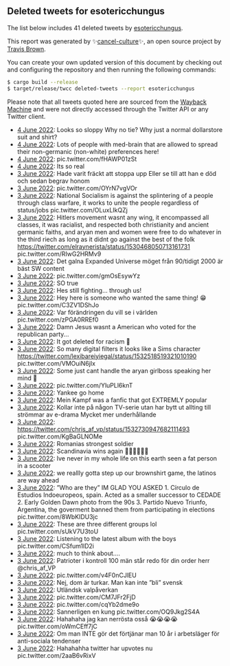 ## Deleted tweets for esotericchungus

The list below includes 41 deleted tweets by
[esotericchungus](https://twitter.com/esotericchungus).



This report was generated by ✨[cancel-culture](https://github.com/travisbrown/cancel-culture)✨,
an open source project by [Travis Brown](https://twitter.com/travisbrown).

You can create your own updated version of this document by checking out and configuring the
repository and then running the following commands:

```bash
$ cargo build --release
$ target/release/twcc deleted-tweets --report esotericchungus
```

Please note that all tweets quoted here are sourced from the
[Wayback Machine](https://web.archive.org) and were not directly accessed through the Twitter API or
any Twitter client.

* [ 4 June 2022](https://web.archive.org/web/20220604073927/https://twitter.com/esotericchungus/status/1532990280600891392): Looks so sloppy Why no tie? Why just a normal dollarstore suit and shirt? <!--1532990280600891392-->
* [ 4 June 2022](https://web.archive.org/web/20220604071416/https://twitter.com/esotericchungus/status/1532983974657675264): Lots of people with med-brain that are allowed to spread their non-germanic (non-white) preferences here! <!--1532983974657675264-->
* [ 4 June 2022](https://web.archive.org/web/20220604063543/https://twitter.com/esotericchungus/status/1532973812786073601): pic.twitter.com/fHAWP01zSt <!--1532973812786073601-->
* [ 4 June 2022](https://web.archive.org/web/20220604062639/https://twitter.com/esotericchungus/status/1532971924061671428): Its so real <!--1532971924061671428-->
* [ 3 June 2022](https://web.archive.org/web/20220603213830/https://twitter.com/esotericchungus/status/1532838962494156805): Hade varit fräckt att stoppa upp Eller se till att han e död och sedan begrav honom <!--1532838962494156805-->
* [ 3 June 2022](https://web.archive.org/web/20220603213351/https://twitter.com/esotericchungus/status/1532837835186765825): pic.twitter.com/OYrN7vgVOr <!--1532837835186765825-->
* [ 3 June 2022](https://web.archive.org/web/20220603213243/https://twitter.com/esotericchungus/status/1532837542059548672): National Socialism is against the splintering of a people through class warfare, it works to unite the people regardless of status/jobs pic.twitter.com/OLuxLIkQZj <!--1532837542059548672-->
* [ 3 June 2022](https://web.archive.org/web/20220603211355/https://twitter.com/esotericchungus/status/1532832792966463489): Hitlers movement wasnt any wing, it encompassed all classes, it was racialist, and respected both christianity and ancient germanic faiths, and aryan men and women were free to do whatever in the third riech as long as it didnt go against the best of the folk  https://twitter.com/elraynerista/status/1530468050713161731  pic.twitter.com/RIwG2HRMv9 <!--1532832792966463489-->
* [ 3 June 2022](https://web.archive.org/web/20220603205923/https://twitter.com/esotericchungus/status/1532829147470372865): Det galna Expanded Universe möget från 90/tidigt 2000 är bäst SW content <!--1532829147470372865-->
* [ 3 June 2022](https://web.archive.org/web/20220603195346/https://twitter.com/esotericchungus/status/1532812606402187272): pic.twitter.com/gmOsEsywYz <!--1532812606402187272-->
* [ 3 June 2022](https://web.archive.org/web/20220603193853/https://twitter.com/esotericchungus/status/1532808820308721665): SO true <!--1532808820308721665-->
* [ 3 June 2022](https://web.archive.org/web/20220603193759/https://twitter.com/esotericchungus/status/1532808745532653573): Hes still fighting... through us! <!--1532808745532653573-->
* [ 3 June 2022](https://web.archive.org/web/20220603193329/https://twitter.com/esotericchungus/status/1532807590589210624): Hey here is someone who wanted the same thing! 😁 pic.twitter.com/C3ZV1DShJo <!--1532807590589210624-->
* [ 3 June 2022](https://web.archive.org/web/20220603183658/https://twitter.com/esotericchungus/status/1532793100359372806): Var förändringen du vill se i världen pic.twitter.com/zPGA0RREf0 <!--1532793100359372806-->
* [ 3 June 2022](https://web.archive.org/web/20220603183102/https://twitter.com/esotericchungus/status/1532791857478082560): Damn Jesus wasnt a American who voted for the republican party... <!--1532791857478082560-->
* [ 3 June 2022](https://web.archive.org/web/20220603181118/https://twitter.com/esotericchungus/status/1532786813764608001): It got deleted for racism 🤭 <!--1532786813764608001-->
* [ 3 June 2022](https://web.archive.org/web/20220603180804/https://twitter.com/esotericchungus/status/1532786055228887040): So many digital filters it looks like a Sims character  https://twitter.com/lexibareiyiegal/status/1532518519321010190  pic.twitter.com/VMOuiN6jIx <!--1532786055228887040-->
* [ 3 June 2022](https://web.archive.org/web/20220603174816/https://twitter.com/esotericchungus/status/1532780210541711363): Some just cant handle the aryan girlboss speaking her mind 💅 <!--1532780210541711363-->
* [ 3 June 2022](https://web.archive.org/web/20220603172922/https://twitter.com/esotericchungus/status/1532776276787974144): pic.twitter.com/YluPLl6knT <!--1532776276787974144-->
* [ 3 June 2022](https://web.archive.org/web/20220603163328/https://twitter.com/esotericchungus/status/1532761943802511360): Yankee go home <!--1532761943802511360-->
* [ 3 June 2022](https://web.archive.org/web/20220603162612/https://twitter.com/esotericchungus/status/1532760264734556169): Mein Kampf was a fanfic that got EXTREMLY popular <!--1532760264734556169-->
* [ 3 June 2022](https://web.archive.org/web/20220603152145/https://twitter.com/esotericchungus/status/1532744269231964161): Kollar inte på någon TV-serie utan har bytt ut allting till strömmar av e-drama  Mycket mer underhållande <!--1532744269231964161-->
* [ 3 June 2022](https://web.archive.org/web/20220603151910/https://twitter.com/esotericchungus/status/1532743384988798976): https://twitter.com/chris_af_vp/status/1532730947682111493  pic.twitter.com/KgBaGLNOMe <!--1532743384988798976-->
* [ 3 June 2022](https://web.archive.org/web/20220603151709/https://twitter.com/esotericchungus/status/1532743063029825536): Romanias strongest soldier <!--1532743063029825536-->
* [ 3 June 2022](https://web.archive.org/web/20220603193927/https://twitter.com/esotericchungus/status/1532741400764329986): Scandinavia wins again 💪🏻💪🏻👏🏻 <!--1532741683720376322-->
* [ 3 June 2022](https://web.archive.org/web/20220603193927/https://twitter.com/esotericchungus/status/1532741400764329986): Ive never in my whole life on this earth seen a fat person in a scooter <!--1532741400764329986-->
* [ 3 June 2022](https://web.archive.org/web/20220603191627/https://twitter.com/esotericchungus/status/1532735854262755328): we reallly gotta step up our brownshirt game, the latinos are way ahead <!--1532740638629847044-->
* [ 3 June 2022](https://web.archive.org/web/20220603191627/https://twitter.com/esotericchungus/status/1532735854262755328): ”Who are they” IM GLAD YOU ASKED  1. Círculo de Estudios Indoeuropeos, spain. Acted as a smaller successor to CEDADE  2. Early Golden Dawn photo from the 90s  3. Partido Nuevo Triunfo, Argentina, the goverment banned them from participating in elections pic.twitter.com/8WbKIDU3jc <!--1532739975216873474-->
* [ 3 June 2022](https://web.archive.org/web/20220603191627/https://twitter.com/esotericchungus/status/1532735854262755328): These are three different groups lol pic.twitter.com/sUkV7U3toU <!--1532735854262755328-->
* [ 3 June 2022](https://web.archive.org/web/20220603182942/https://twitter.com/esotericchungus/status/1532726430802509834): Listening to the latest album with the boys pic.twitter.com/CSfum1lD2i <!--1532726430802509834-->
* [ 3 June 2022](https://web.archive.org/web/20220603174647/https://twitter.com/esotericchungus/status/1532716560665743361): much to think about.... <!--1532716560665743361-->
* [ 3 June 2022](https://web.archive.org/web/20220603174531/https://twitter.com/esotericchungus/status/1532716364057690112): Patrioter i kontroll  100 män står redo för din order herr  @chris_af_VP <!--1532716364057690112-->
* [ 3 June 2022](https://web.archive.org/web/20220603173651/https://twitter.com/esotericchungus/status/1532715191326191617): pic.twitter.com/v4F0nCJlEU <!--1532715191326191617-->
* [ 3 June 2022](https://web.archive.org/web/20220603120652/https://twitter.com/esotericchungus/status/1532695238510247936): Nej, dom är turkar. Man kan inte ”bli” svensk <!--1532695238510247936-->
* [ 3 June 2022](https://web.archive.org/web/20220603120618/https://twitter.com/esotericchungus/status/1532695055605157889): Utländsk valpåverkan <!--1532695055605157889-->
* [ 3 June 2022](https://web.archive.org/web/20220603125421/https://twitter.com/esotericchungus/status/1532683143089639424): pic.twitter.com/CM7JFr2FjD <!--1532683143089639424-->
* [ 3 June 2022](https://web.archive.org/web/20220603104902/https://twitter.com/esotericchungus/status/1532675506570768386): pic.twitter.com/cqYb2dme9o <!--1532675506570768386-->
* [ 3 June 2022](https://web.archive.org/web/20220603104359/https://twitter.com/esotericchungus/status/1532674318030843904): Sannerligen en kung pic.twitter.com/OQ9Jkg2S4A <!--1532674318030843904-->
* [ 3 June 2022](https://web.archive.org/web/20220603102615/https://twitter.com/esotericchungus/status/1532669929446686722): Hahahaha jag kan nerrösta osså 😭😭😭😭 pic.twitter.com/oWmCEff7jC <!--1532669929446686722-->
* [ 3 June 2022](https://web.archive.org/web/20220603100746/https://twitter.com/esotericchungus/status/1532665218681212931): Om man INTE gör det förtjänar man 10 år i arbetsläger för anti-sociala tendenser <!--1532665218681212931-->
* [ 3 June 2022](https://web.archive.org/web/20220603100113/https://twitter.com/esotericchungus/status/1532663566796570624): Hahahahha twitter har upvotes nu pic.twitter.com/2aaB6vRixV <!--1532663566796570624-->
